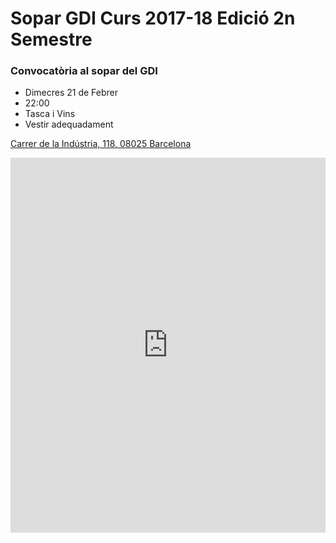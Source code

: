 # Sopar GDI Curs 2017-18 Edició 2n Semestre
### Convocatòria al sopar del GDI

- Dimecres 21 de Febrer
- 22:00
- Tasca i Vins
- Vestir adequadament

[Carrer de la Indústria, 118, 08025 Barcelona](https://www.google.es/maps/place/Tasca+i+Vins/@41.4115711,2.1089403,13z/data=!4m8!1m2!2m1!1stasca+i+vins!3m4!1s0x12a4a2c458202c6d:0x96d5f55394c70bf5!8m2!3d41.407532!4d2.1719111)

<iframe width="100%" height="600" src="https://maps.google.com/maps?width=100%&amp;height=600&amp;hl=en&amp;q=Carrer%20de%20la%20Ind%C3%BAstria%2C%20118%2C%2008025%20Barcelona+()&amp;ie=UTF8&amp;t=&amp;z=16&amp;iwloc=B&amp;output=embed" frameborder="0" scrolling="no" marginheight="0" marginwidth="0"></iframe>